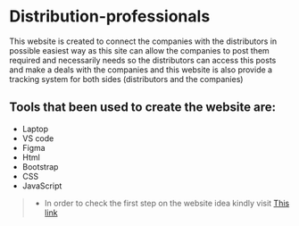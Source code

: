 # Distribution-professionals
This website is created to connect the companies with the distributors in possible easiest way as this site can allow the companies to post them required and necessarily needs so the distributors can access this posts and make a deals with the companies and this website is also provide a tracking system for both sides (distributors and the companies)

## Tools that been used to create the website are:
+ Laptop
+ VS code
+ Figma
+ Html
+ Bootstrap
+ CSS
+ JavaScript

>* In order to check the first step on the website idea kindly visit [This link](https://www.figma.com/file/OnCyWvwZmn64pANll9scVu/Masterpiece?node-id=0-1&t=dq8xrxFRHhTegue7-0)
